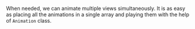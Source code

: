 When needed, we can animate multiple views simultaneously. 
It is as easy as placing all the animations in a single array and playing them with the help of `Animation` class.
<snippet id='animate-multiple-views'/>